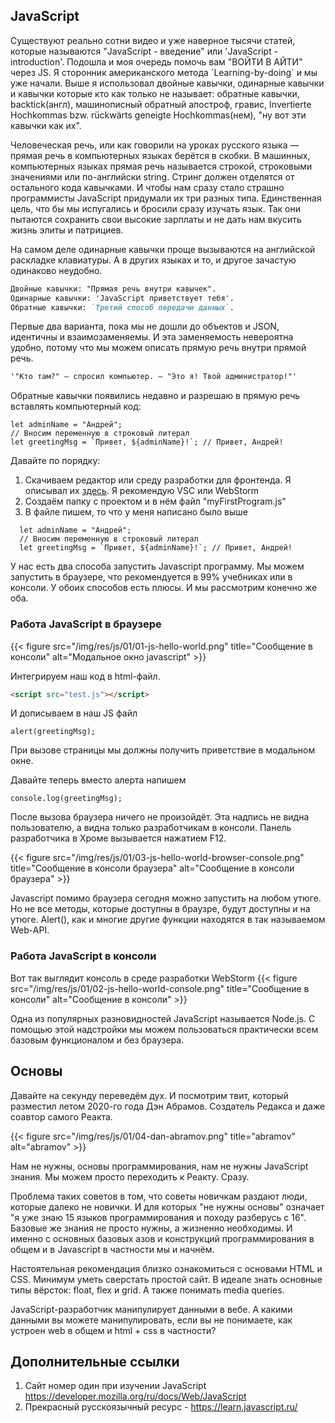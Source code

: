 ## JavaScript

Существуют реально сотни видео и уже наверное тысячи статей, которые называются "JavaScript - введение" или 
'JavaScript - introduction'. Подошла и моя очередь помочь вам "ВОЙТИ В АЙТИ" через JS. Я сторонник американского метода ´Learning-by-doing´ и мы уже начали. Выше я использовал двойные кавычки, одинарные кавычки и кавычки которые кто как только не называет: обратные кавычки, backtick(англ), машинописный обратный апостроф, гравис, Invertierte Hochkommas bzw. rückwärts geneigte Hochkommas(нем), "ну вот эти кавычки как их".

Человеческая речь, или как говорили на уроках русского языка — прямая речь в компьютерных языках берётся в скобки. В машинных, компьютерных языках прямая речь называется строкой, строковыми значениями или по-английски string. Стринг должен отделятся от остального кода кавычками. 
И чтобы нам сразу стало страшно программисты JavaScript придумали их три разных типа. Единственная цель, что бы мы испугались и бросили сразу изучать язык. Так они пытаются сохранить свои высокие зарплаты и не дать нам вкусить жизнь элиты и патрициев. 

На самом деле одинарные кавычки проще вызываются на английской раскладке клавиатуры. А в других языках и то, и другое зачастую одинаково неудобно.

```md
Двойные кавычки: "Прямая речь внутри кавычек".
Одинарные кавычки: 'JavaScript приветствует тебя'.
Обратные кавычки: `Третий способ передачи данных`.
```

Первые два варианта, пока мы не дошли до объектов и JSON, идентичны и взаимозаменяемы. И эта заменяемость невероятна удобно, потому что мы можем описать прямую речь внутри прямой речь.

```md
'"Кто там?" — спросил компьютер. — "Это я! Твой администратор!"'
```

Обратные кавычки появились недавно и разрешаю в прямую речь вставлять компьютерный код:

```Js
let adminName = "Андрей";
// Вносим переменную в строковый литерал
let greetingMsg = `Привет, ${adminName}!`; // Привет, Андрей!
```

Давайте по порядку:

1. Скачиваем редактор или среду разработки для фронтенда. Я описывал их [здесь](https://andron13.de/school/frontend/html/01-html-intro/). Я рекомендую VSC или WebStorm
2. Создаём папку с проектом и в нём файл "myFirstProgram.js"
3. В файле пишем, то что у меня написано было выше
  ```Js
    let adminName = "Андрей";
    // Вносим переменную в строковый литерал
    let greetingMsg = `Привет, ${adminName}!`; // Привет, Андрей!
  ```

У нас есть два способа запустить Javascript программу. Мы можем запустить в браузере, что рекомендуется в 99% учебниках или в консоли. У обоих способов есть плюсы. И мы рассмотрим конечно же оба. 

### Работа JavaScript в браузере

{{< figure src="/img/res/js/01/01-js-hello-world.png" title="Сообщение в консоли" alt="Модальное окно javascript" >}}

Интегрируем наш код в html-файл.
 ```html
<script src="test.js"></script>
```
И дописываем в наш JS файл

 ```Js
alert(greetingMsg);
```

При вызове страницы мы должны получить приветствие в модальном окне.

Давайте теперь вместо алерта напишем

 ```Js
console.log(greetingMsg);
```

После вызова браузера ничего не произойдёт. Эта надпись не видна пользователю, а видна только разработчикам в консоли. 
Панель разработчика в Хроме вызывается нажатием F12.

{{< figure src="/img/res/js/01/03-js-hello-world-browser-console.png" title="Сообщение в консоли браузера" alt="Сообщение в консоли браузера" >}}

Javascript помимо браузера сегодня можно запустить на любом утюге. Но не все методы, которые доступны в браузре, будут доступны и на утюге. Alert(), как и многие другие функции находятся в так называемом Web-API.

### Работа JavaScript в консоли

Вот так выглядит консоль в среде разработки WebStorm
{{< figure src="/img/res/js/01/02-js-hello-world-console.png" title="Сообщение в консоли" alt="Сообщение в консоли" >}}

Одна из популярных разновидностей JavaScript называется Node.js. С помощью этой надстройки мы можем пользоваться практически всем базовым функционалом и без браузера. 

## Основы

Давайте на секунду переведём дух. И посмотрим твит, который разместил летом 2020-го года Дэн Абрамов. Создатель Редакса и  даже соавтор самого Реакта. 

{{< figure src="/img/res/js/01/04-dan-abramov.png" title="abramov" alt="abramov" >}}

Нам не нужны, основы программирования, нам не нужны JavaScript знания. Мы можем просто переходить к Реакту. Сразу. 

Проблема таких советов в том, что советы новичкам раздают люди, которые далеко не новички. И для которых "не нужны основы" означает "я уже знаю 15 языков программирования и походу разберусь с 16". Базовые же знания не просто нужны, а жизненно необходимы. И именно с основных базовых азов и конструкций программирования в общем и в Javascript в частности мы и начнём.

Настоятельная рекомендация близко ознакомиться с основами HTML и CSS. Минимум уметь сверстать простой сайт.  В идеале знать основные типы вёрсток: float, flex и grid. А также понимать media queries. 

JavaScript-разработчик манипулирует данными в вебе. А какими данными вы можете манипулировать, если вы не понимаете, как устроен web в общем и html + css в частности?

## Дополнительные ссылки

1. Сайт номер один при изучении JavaScript https://developer.mozilla.org/ru/docs/Web/JavaScript
2. Прекрасный русскоязычный ресурс - https://learn.javascript.ru/
